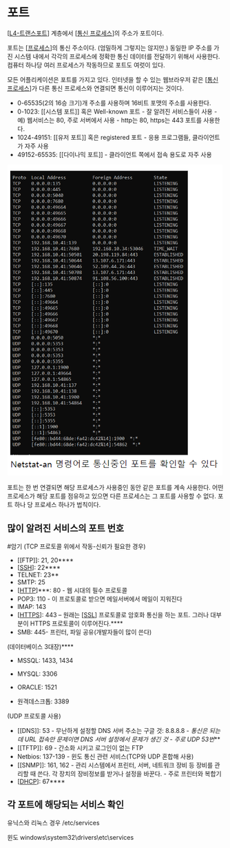 # 포트

[[L4-트랜스포트]] 계층에서 [[통신 프로세스]]의 주소가 포트이다. 


포트는 [[프로세스]]의 통신 주소이다. (엄밀하게 그렇지는 않지만.) 동일한 IP 주소를 가진 시스템 내에서 각각의 프로세스에 정확한 통신 데이터를 전달하기 위해서 사용한다. 컴퓨터 하나당 여러 프로세스가 작동하므로 포트도 여럿이 있다.  

모든 어플리케이션은 포트를 가지고 있다. 인터넷을 할 수 있는 웹브라우저 같은 [[통신 프로세스]]가 다른 통신 프로세스와 연결되면 통신이 이루어지는 것이다. 

- 0-65535(2의 16승 크기)개 주소를 사용하며 16비트 포맷의 주소를 사용한다. 
- 0-1023: [[시스템 포트]] 혹은 Well-known 포트 - 잘 알려진 서비스들이 사용 - 예) 웹서비스는 80, 주로 서버에서 사용 - http는 80, https는 443 포트를 사용한다.  
- 1024-49151: [[유저 포트]] 혹은 registered 포트 - 응용 프로그램들, 클라이언트가 자주 사용 
- 49152-65535: [[다이나믹 포트]] - 클라이언트 쪽에서 접속 용도로 자주 사용 

![](../attachments/2022-09-19-13-15-43.png)

포트는 한 번 연결되면 해당 프로세스가 사용중인 동안 같은 포트를 계속 사용한다. 어떤 프로세스가 해당 포트를 점유하고 있으면 다른 프로세스는 그 포트를 사용할 수 없다. 포트 하나 당 프로세스 하나가 법칙이다.  

## 많이 알려진 서비스의 포트 번호  

#암기
(TCP 프로토콜 위에서 작동-신뢰가 필요한 경우) 
- [[FTP]]: 21, 20**** 
- [[SSH]]: 22****
- TELNET: 23** 
- SMTP: 25 
- [[HTTP]]***: 80 - 웹 시대의 필수 프로토콜 
- POP3: 110 - 이 프로토콜로 받으면 메일서버에서 메일이 지워진다 
- IMAP: 143 
- [[HTTPS]]: 443 – 원래는 [[SSL]] 프로토콜로 암호화 통신을 하는 포트. 그러나 대부분이 HTTPS 프로토콜이 이루어진다.**** 
- SMB: 445- 프린터, 파일 공유(개발자들이 많이 쓴다) 

(데이터베이스 3대장)**** 
- MSSQL: 1433, 1434 
- MYSQL: 3306 
- ORACLE: 1521 

- 원격데스크톱: 3389 

 
(UDP 프로토콜 사용) 
- [[DNS]]: 53 - 무난하게 설정할 DNS 서버 주소는 구글 것: 8.8.8.8 - *통신은 되는데 URL 접속만 문제이면 DNS 서버 설정에서 문제가 생긴 것 - 주로 UDP 53번*** 
- [[TFTP]]: 69 - 간소화 시키고 로그인이 없는 FTP 
- Netbios: 137-139 - 윈도 통신 관련 서비스(TCP와 UDP 혼합해 사용) 
- [[SNMP]]: 161, 162 - 관리 시스템에서 프린터, 서버, 네트워크 장비 등 장비를 관리할 때 쓴다. 각 장치의 장비정보를 받거나 설정을 바꾼다. - 주로 프린터와 복합기
- [[DHCP]]: 67**** 

 
## 각 포트에 해당되는 서비스 확인 

유닉스와 리눅스 경우 /etc/services 

윈도 windows\system32\drivers\etc\services 

[//begin]: # "Autogenerated link references for markdown compatibility"
[L4-트랜스포트]: L4-트랜스포트.md "L4-트랜스포트"
[통신 프로세스]: <통신 프로세스.md> "통신 프로세스"
[프로세스]: 프로세스.md "프로세스"
[SSH]: SSH.md "SSH(Secure Shell)"
[HTTP]: HTTP.md "HTTP"
[HTTPS]: HTTPS.md "HTTPS"
[SSL]: SSL.md "SSL (Secure Sockets Layer)"
[DHCP]: DHCP.md "DHCP"
[//end]: # "Autogenerated link references"